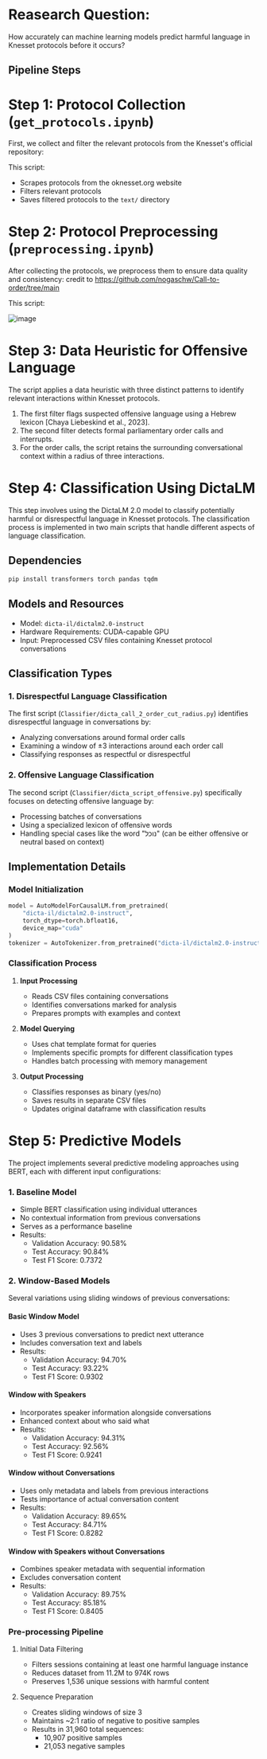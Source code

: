 # Reasearch Question:
How accurately can machine learning models predict harmful language in Knesset protocols before it occurs? 

## Pipeline Steps

# Step 1: Protocol Collection (`get_protocols.ipynb`)
First, we collect and filter the relevant protocols from the Knesset's official repository:

This script:
- Scrapes protocols from the oknesset.org website
- Filters relevant protocols 
- Saves filtered protocols to the `text/` directory

# Step 2: Protocol Preprocessing (`preprocessing.ipynb`)
After collecting the protocols, we preprocess them to ensure data quality and consistency:
credit to https://github.com/nogaschw/Call-to-order/tree/main

This script:

![image](https://github.com/user-attachments/assets/0821ad0d-2b0d-4fad-93ac-3a453f96b50b)

# Step 3: Data Heuristic for Offensive Language  
The script applies a data heuristic with three distinct patterns to identify relevant interactions within Knesset protocols.  
1. The first filter flags suspected offensive language using a Hebrew lexicon [Chaya Liebeskind et al., 2023].  
2. The second filter detects formal parliamentary order calls and interrupts.  
3. For the order calls, the script retains the surrounding conversational context within a radius of three interactions.  

# Step 4: Classification Using DictaLM

This step involves using the DictaLM 2.0 model to classify potentially harmful or disrespectful language in Knesset protocols. The classification process is implemented in two main scripts that handle different aspects of language classification.

## Dependencies

```bash
pip install transformers torch pandas tqdm
```

## Models and Resources

- Model: `dicta-il/dictalm2.0-instruct`
- Hardware Requirements: CUDA-capable GPU
- Input: Preprocessed CSV files containing Knesset protocol conversations

## Classification Types

### 1. Disrespectful Language Classification

The first script (`Classifier/dicta_call_2_order_cut_radius.py`) identifies disrespectful language in conversations by:
- Analyzing conversations around formal order calls
- Examining a window of ±3 interactions around each order call
- Classifying responses as respectful or disrespectful

### 2. Offensive Language Classification

The second script (`Classifier/dicta_script_offensive.py`) specifically focuses on detecting offensive language by:
- Processing batches of conversations
- Using a specialized lexicon of offensive words
- Handling special cases like the word "נוכל" (can be either offensive or neutral based on context)

## Implementation Details

### Model Initialization
```python
model = AutoModelForCausalLM.from_pretrained(
    "dicta-il/dictalm2.0-instruct", 
    torch_dtype=torch.bfloat16, 
    device_map="cuda"
)
tokenizer = AutoTokenizer.from_pretrained("dicta-il/dictalm2.0-instruct")
```

### Classification Process

1. **Input Processing**
   - Reads CSV files containing conversations
   - Identifies conversations marked for analysis
   - Prepares prompts with examples and context

2. **Model Querying**
   - Uses chat template format for queries
   - Implements specific prompts for different classification types
   - Handles batch processing with memory management

3. **Output Processing**
   - Classifies responses as binary (yes/no)
   - Saves results in separate CSV files
   - Updates original dataframe with classification results

# Step 5: Predictive Models
The project implements several predictive modeling approaches using BERT, each with different input configurations:

### 1. Baseline Model
- Simple BERT classification using individual utterances
- No contextual information from previous conversations
- Serves as a performance baseline
- Results:
  - Validation Accuracy: 90.58%
  - Test Accuracy: 90.84%
  - Test F1 Score: 0.7372

### 2. Window-Based Models
Several variations using sliding windows of previous conversations:

#### Basic Window Model
- Uses 3 previous conversations to predict next utterance
- Includes conversation text and labels
- Results:
  - Validation Accuracy: 94.70%
  - Test Accuracy: 93.22%
  - Test F1 Score: 0.9302

#### Window with Speakers
- Incorporates speaker information alongside conversations
- Enhanced context about who said what
- Results:
  - Validation Accuracy: 94.31%
  - Test Accuracy: 92.56%
  - Test F1 Score: 0.9241

#### Window without Conversations
- Uses only metadata and labels from previous interactions
- Tests importance of actual conversation content
- Results:
  - Validation Accuracy: 89.65%
  - Test Accuracy: 84.71%
  - Test F1 Score: 0.8282

#### Window with Speakers without Conversations
- Combines speaker metadata with sequential information
- Excludes conversation content
- Results:
  - Validation Accuracy: 89.75%
  - Test Accuracy: 85.18%
  - Test F1 Score: 0.8405

### Pre-processing Pipeline
1. Initial Data Filtering
   - Filters sessions containing at least one harmful language instance
   - Reduces dataset from 11.2M to 974K rows
   - Preserves 1,536 unique sessions with harmful content

2. Sequence Preparation
   - Creates sliding windows of size 3
   - Maintains ~2:1 ratio of negative to positive samples
   - Results in 31,960 total sequences:
     - 10,907 positive samples
     - 21,053 negative samples

